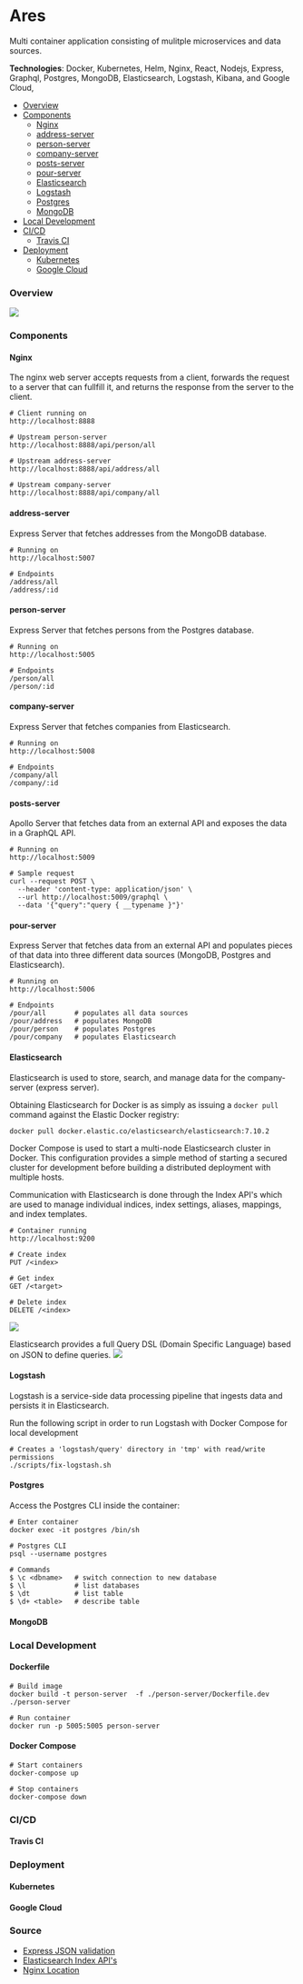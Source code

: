 # Ares 

Multi container application consisting of mulitple microservices and 
data sources. 

**Technologies**: Docker, Kubernetes, Helm, Nginx, React, Nodejs, Express, Graphql, Postgres,
MongoDB, Elasticsearch, Logstash, Kibana, and Google Cloud,

* [Overview](#overview)
* [Components](#components)
  * [Nginx](#nginx) 
  * [address-server](#address-server)
  * [person-server](#person-server)
  * [company-server](#company-server)
  * [posts-server](#posts-server)
  * [pour-server](#pour-server)
  * [Elasticsearch](#elasticsearch)
  * [Logstash](#logstash)
  * [Postgres](#postgres)
  * [MongoDB](#mongodb)
* [Local Development](#local-development)
* [CI/CD](#cicd)
  * [Travis CI](#travis-ci)
* [Deployment](#deployment)
  * [Kubernetes](#kubernetes)
  * [Google Cloud](#google-cloud)

### Overview
![](resources/images/overview.png)

### Components

#### Nginx
The nginx web server accepts requests from a client, forwards the request to a server 
that can fullfill it, and returns the response from the server to the client.
```shell
# Client running on
http://localhost:8888

# Upstream person-server
http://localhost:8888/api/person/all

# Upstream address-server
http://localhost:8888/api/address/all

# Upstream company-server 
http://localhost:8888/api/company/all
```

#### address-server
Express Server that fetches addresses from the MongoDB database.
```shell
# Running on 
http://localhost:5007

# Endpoints
/address/all
/address/:id
```

#### person-server
Express Server that fetches persons from the Postgres database.
```shell
# Running on 
http://localhost:5005

# Endpoints
/person/all
/person/:id
```

#### company-server
Express Server that fetches companies from Elasticsearch.
```shell
# Running on 
http://localhost:5008

# Endpoints
/company/all
/company/:id
```

#### posts-server
Apollo Server that fetches data from an external API and exposes the data in a
GraphQL API.
```shell
# Running on 
http://localhost:5009

# Sample request
curl --request POST \
  --header 'content-type: application/json' \
  --url http://localhost:5009/graphql \
  --data '{"query":"query { __typename }"}'
```

#### pour-server
Express Server that fetches data from an external API and populates pieces
of that data into three different data sources (MongoDB, Postgres and Elasticsearch).
```shell
# Running on 
http://localhost:5006

# Endpoints
/pour/all       # populates all data sources
/pour/address   # populates MongoDB
/pour/person    # populates Postgres
/pour/company   # populates Elasticsearch
```

#### Elasticsearch
Elasticsearch is used to store, search, and manage data for the company-server (express server).

Obtaining Elasticsearch for Docker is as simply as issuing a `docker pull` command 
against the Elastic Docker registry: 
```shell
docker pull docker.elastic.co/elasticsearch/elasticsearch:7.10.2
```
Docker Compose is used to start a multi-node Elasticsearch cluster in Docker. This configuration
provides a simple method of starting a secured cluster for development before building 
a distributed deployment with multiple hosts. 

Communication with Elasticsearch is done through the Index API's which are used to manage individual 
indices, index settings, aliases, mappings, and index templates.
```shell
# Container running 
http://localhost:9200

# Create index
PUT /<index>

# Get index
GET /<target>

# Delete index
DELETE /<index>
```

![](resources/images/elasticsearch/elastisearch.png)

Elasticsearch provides a full Query DSL (Domain Specific Language) based on JSON to define queries.
![](resources/images/elasticsearch/elasticsearch-query.png)

#### Logstash 
Logstash is a service-side data processing pipeline that ingests data and 
persists it in Elasticsearch. 

Run the following script in order to run Logstash with Docker Compose for local development
```shell
# Creates a 'logstash/query' directory in 'tmp' with read/write permissions 
./scripts/fix-logstash.sh
```

#### Postgres
Access the Postgres CLI inside the container:
```shell
# Enter container
docker exec -it postgres /bin/sh

# Postgres CLI
psql --username postgres 

# Commands
$ \c <dbname>   # switch connection to new database
$ \l            # list databases
$ \dt           # list table
$ \d+ <table>   # describe table
```

#### MongoDB

### Local Development
#### Dockerfile
```shell
# Build image 
docker build -t person-server  -f ./person-server/Dockerfile.dev ./person-server

# Run container
docker run -p 5005:5005 person-server
```

#### Docker Compose
```shell
# Start containers
docker-compose up

# Stop containers 
docker-compose down
```

### CI/CD
#### Travis CI

### Deployment

#### Kubernetes

#### Google Cloud

### Source

* [Express JSON validation](https://simonplend.com/how-to-handle-request-validation-in-your-express-api/)
* [Elasticsearch Index API's](https://www.elastic.co/guide/en/elasticsearch/reference/current/indices.html)
* [Nginx Location](https://www.plesk.com/blog/various/nginx-configuration-guide/)
